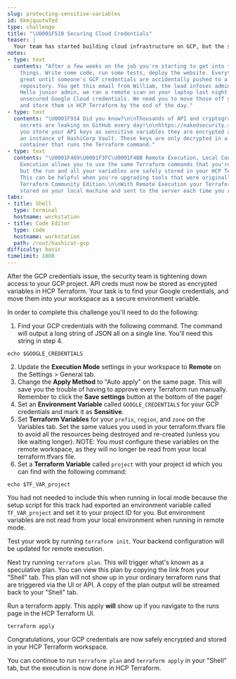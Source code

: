 ```yaml
---
slug: protecting-sensitive-variables
id: 6kmjquutw7ed
type: challenge
title: "\U0001F510 Securing Cloud Credentials"
teaser: |
  Your team has started building cloud infrastructure on GCP, but the security team is concerned about protecting access to everyone's cloud credentials.
notes:
- type: text
  contents: "After a few weeks on the job you're starting to get into the rhythm of
    things. Write some code, run some tests, deploy the website. Everything's going
    great until someone's GCP credentials are accidentally pushed to a public code
    repository. You get this email from William, the lead infosec admin at ACME:\n\n>\U0001F46E\U0001F3FF‍♂️
    Hello junior admin, we ran a remote scan on your laptop last night and found some
    unsecured Google Cloud credentials. We need you to move those off your laptop
    and store them in HCP Terraform by the end of the day."
- type: text
  contents: "\U0001F914 Did you know?\n\nThousands of API and cryptographic keys and
    secrets are leaking on GitHub every day!\n\nhttps://nakedsecurity.sophos.com/2019/03/25/thousands-of-coders-are-leaving-their-crown-jewels-exposed-on-github/\n\nWhen
    you store your API keys as sensitive variables they are encrypted and stored in
    an instance of HashiCorp Vault. These keys are only decrypted in a trusted, secure
    container that runs the Terraform command."
- type: text
  contents: "\U0001F469\U0001F3FC‍\U0001F4BB Remote Execution, Local Code\n\nRemote
    Execution allows you to use the same Terraform commands that you're familiar with,
    but the run and all your variables are safely stored in your HCP Terraform workspace.
    This can be helpful when you're upgrading tools that were originally written for
    Terraform Community Edition.\n\nWith Remote Execution your Terraform code is still
    stored on your local machine and sent to the server each time you run."
tabs:
- title: Shell
  type: terminal
  hostname: workstation
- title: Code Editor
  type: code
  hostname: workstation
  path: /root/hashicat-gcp
difficulty: basic
timelimit: 1800
---
```

After the GCP credentials issue, the security team is tightening down access to your GCP project. API creds must now be stored as encrypted variables in HCP Terraform. Your task is to find your Google credentials, and move them into your workspace as a secure environment variable.

In order to complete this challenge you'll need to do the following:

1. Find your GCP credentials with the following command. The command will output a long string of JSON all on a single line. You'll need this string in step 4.

```
echo $GOOGLE_CREDENTIALS
```
2. Update the **Execution Mode** settings in your workspace to **Remote** on the Settings > General tab.
3. Change the **Apply Method** to "Auto apply" on the same page. This will save you the trouble of having to approve every Terraform run manually. Remember to click the **Save settings** button at the bottom of the page!
4. Set an **Environment Variable** called `GOOGLE_CREDENTIALS` for your GCP credentials and mark it as **Sensitive**.
5. Set **Terraform Variables** for your `prefix`, `region`, and `zone` on the Variables tab. Set the same values you used in your terraform.tfvars file to avoid all the resources being destroyed and re-created (unless you like waiting longer). NOTE: You *must* configure these variables on the remote workspace, as they will no longer be read from your local terraform.tfvars file.
6. Set a **Terraform Variable** called `project` with your project id which you can find with the following command:

```
echo $TF_VAR_project
```
You had not needed to include this when running in local mode because the setup script for this track had exported an environment variable called `TF_VAR_project` and set it to your project ID for you. But environment variables are not read from your local environment when running in remote mode.

Test your work by running `terraform init`. Your backend configuration will be updated for remote execution.

Next try running `terraform plan`. This will trigger what's known as a speculative plan. You can view this plan by copying the link from your "Shell" tab. This plan will not show up in your ordinary terraform runs that are triggered via the UI or API. A copy of the plan output will be streamed back to your "Shell" tab.

Run a terraform apply. This apply **will** show up if you navigate to the runs page in the HCP Terraform UI.

```
terraform apply
```

Congratulations, your GCP credentials are now safely encrypted and stored in your HCP Terraform workspace.

You can continue to run `terraform plan` and `terraform apply` in your "Shell" tab, but the execution is now done in HCP Terraform.